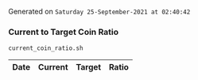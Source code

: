 Generated on `Saturday 25-September-2021 at 02:40:42`

### Current to Target Coin Ratio
`current_coin_ratio.sh`

Date|Current|Target|Ratio
---|---|---|---
